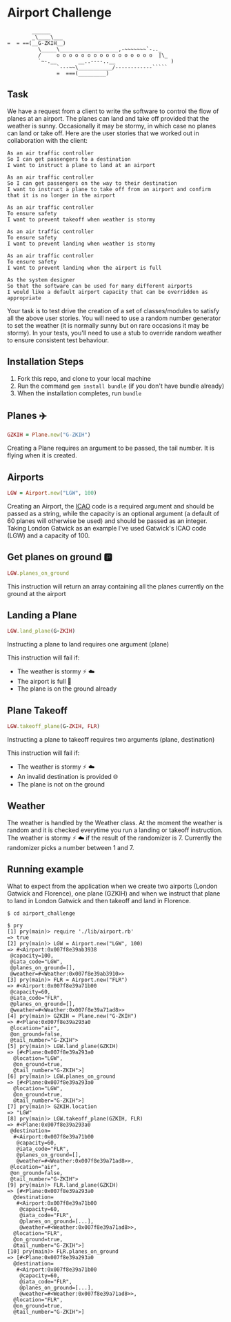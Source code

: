 Airport Challenge
=================

```
        ______
        _\____\___
=  = ==(__G-ZKIH__)
          \_____\___________________,-~~~~~~~`-.._
          /     o o o o o o o o o o o o o o o o  |\_
          `~-.__       __..----..__                  )
                `---~~\___________/------------`````
                =  ===(_________)

```

Task
-----

We have a request from a client to write the software to control the flow of planes at an airport. The planes can land and take off provided that the weather is sunny. Occasionally it may be stormy, in which case no planes can land or take off.  Here are the user stories that we worked out in collaboration with the client:

```
As an air traffic controller
So I can get passengers to a destination
I want to instruct a plane to land at an airport

As an air traffic controller
So I can get passengers on the way to their destination
I want to instruct a plane to take off from an airport and confirm that it is no longer in the airport

As an air traffic controller
To ensure safety
I want to prevent takeoff when weather is stormy

As an air traffic controller
To ensure safety
I want to prevent landing when weather is stormy

As an air traffic controller
To ensure safety
I want to prevent landing when the airport is full

As the system designer
So that the software can be used for many different airports
I would like a default airport capacity that can be overridden as appropriate
```

Your task is to test drive the creation of a set of classes/modules to satisfy all the above user stories. You will need to use a random number generator to set the weather (it is normally sunny but on rare occasions it may be stormy). In your tests, you'll need to use a stub to override random weather to ensure consistent test behaviour.


Installation Steps
-----
1. Fork this repo, and clone to your local machine
2. Run the command `gem install bundle` (if you don't have bundle already)
3. When the installation completes, run `bundle`


Planes :airplane:
-----

```ruby
GZKIH = Plane.new("G-ZKIH")

```

Creating a Plane requires an argument to be passed, the tail number. It is flying when it is created.



Airports
-----

```ruby
LGW = Airport.new("LGW", 100)
```

 Creating an Airport, the [ICAO](https://en.wikipedia.org/wiki/International_Civil_Aviation_Organization_airport_code) code is a required argument and should be passed as a string, while the capacity is an optional argument (a default of 60 planes will otherwise be used) and should be passed as an integer. Taking London Gatwick as an example I've used Gatwick's ICAO code (LGW) and a capacity of 100.



## Get planes on ground :parking:

```ruby
LGW.planes_on_ground
```

This instruction will return an array containing all the planes currently on the ground at the airport


## Landing a Plane

```ruby
LGW.land_plane(G-ZKIH)
```
Instructing a plane to land requires one argument (plane)

This instruction will fail if:
- The weather is stormy :zap: :cloud:
- The airport is full :no_entry_sign:
- The plane is on the ground already


## Plane Takeoff

```ruby
LGW.takeoff_plane(G-ZKIH, FLR)
```

Instructing a plane to takeoff requires two arguments (plane, destination)

This instruction will fail if:
- The weather is stormy :zap: :cloud:
- An invalid destination is provided :globe_with_meridians:
- The plane is not on the ground


Weather
-----
The weather is handled by the Weather class. At the moment the weather is random and it is checked everytime you run a landing or takeoff instruction. The weather is stormy :zap: :cloud: if the result of the randomizer is 7. Currently the randomizer picks a number between 1 and 7.


Running example
-----
What to expect from the application when we create two airports (London Gatwick and Florence), one plane (GZKIH) and when we instruct that plane to land in London Gatwick and then takeoff and land in Florence.

```
$ cd airport_challenge

$ pry
[1] pry(main)> require './lib/airport.rb'
=> true
[2] pry(main)> LGW = Airport.new("LGW", 100)
=> #<Airport:0x007f8e39ab3938
 @capacity=100,
 @iata_code="LGW",
 @planes_on_ground=[],
 @weather=#<Weather:0x007f8e39ab3910>>
[3] pry(main)> FLR = Airport.new("FLR")
=> #<Airport:0x007f8e39a71b00
 @capacity=60,
 @iata_code="FLR",
 @planes_on_ground=[],
 @weather=#<Weather:0x007f8e39a71ad8>>
[4] pry(main)> GZKIH = Plane.new("G-ZKIH")
=> #<Plane:0x007f8e39a293a0
 @location="air",
 @on_ground=false,
 @tail_number="G-ZKIH">
[5] pry(main)> LGW.land_plane(GZKIH)
=> [#<Plane:0x007f8e39a293a0
  @location="LGW",
  @on_ground=true,
  @tail_number="G-ZKIH">]
[6] pry(main)> LGW.planes_on_ground
=> [#<Plane:0x007f8e39a293a0
  @location="LGW",
  @on_ground=true,
  @tail_number="G-ZKIH">]
[7] pry(main)> GZKIH.location
=> "LGW"
[8] pry(main)> LGW.takeoff_plane(GZKIH, FLR)
=> #<Plane:0x007f8e39a293a0
 @destination=
  #<Airport:0x007f8e39a71b00
   @capacity=60,
   @iata_code="FLR",
   @planes_on_ground=[],
   @weather=#<Weather:0x007f8e39a71ad8>>,
 @location="air",
 @on_ground=false,
 @tail_number="G-ZKIH">
[9] pry(main)> FLR.land_plane(GZKIH)
=> [#<Plane:0x007f8e39a293a0
  @destination=
   #<Airport:0x007f8e39a71b00
    @capacity=60,
    @iata_code="FLR",
    @planes_on_ground=[...],
    @weather=#<Weather:0x007f8e39a71ad8>>,
  @location="FLR",
  @on_ground=true,
  @tail_number="G-ZKIH">]
[10] pry(main)> FLR.planes_on_ground
=> [#<Plane:0x007f8e39a293a0
  @destination=
   #<Airport:0x007f8e39a71b00
    @capacity=60,
    @iata_code="FLR",
    @planes_on_ground=[...],
    @weather=#<Weather:0x007f8e39a71ad8>>,
  @location="FLR",
  @on_ground=true,
  @tail_number="G-ZKIH">]
 ```
